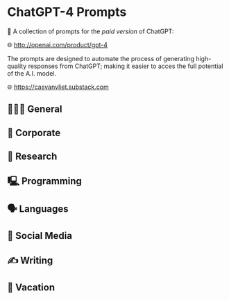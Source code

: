 # ChatGPT-4 Prompts

🤖 A collection of prompts for the *paid version* of ChatGPT: 

🌐 http://openai.com/product/gpt-4

The prompts are designed to automate the process of generating high-quality responses from ChatGPT; making it easier to acces the full potential of the A.I. model.

🌐 https://casvanvliet.substack.com

## 👩🏻‍💻 General
## 👔 Corporate
## 🔎 Research
## 🖳 Programming
## 🗣️ Languages
## 📱 Social Media
## ✍️ Writing
## 👙 Vacation
